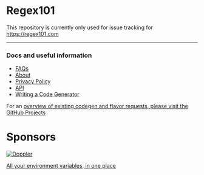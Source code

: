 Regex101
========

This repository is currently only used for issue tracking for https://regex101.com

------

### Docs and useful information

- [FAQs](https://github.com/firasdib/Regex101/wiki/FAQ)
- [About](https://github.com/firasdib/Regex101/wiki/About)
- [Privacy Policy](https://github.com/firasdib/Regex101/wiki/Privacy-Policy)
- [API](https://github.com/firasdib/Regex101/wiki/API)
- [Writing a Code Generator](https://github.com/firasdib/Regex101/wiki/Writing-a-Code-Generator)

For an [overview of existing codegen and flavor requests, please visit the GitHub Projects](https://github.com/firasdib/Regex101/projects)

Sponsors
========

[![Doppler](https://user-images.githubusercontent.com/1335165/154338821-51fd6594-474b-4528-b8f7-220ee9850911.png)](https://www.doppler.com/?utm_campaign=github_repo&utm_medium=referral&utm_content=awesomeforbeginners&utm_source=github)


[All your environment variables, in one place](https://www.doppler.com/?utm_campaign=github_repo&utm_medium=referral&utm_content=regex101&utm_source=github)
